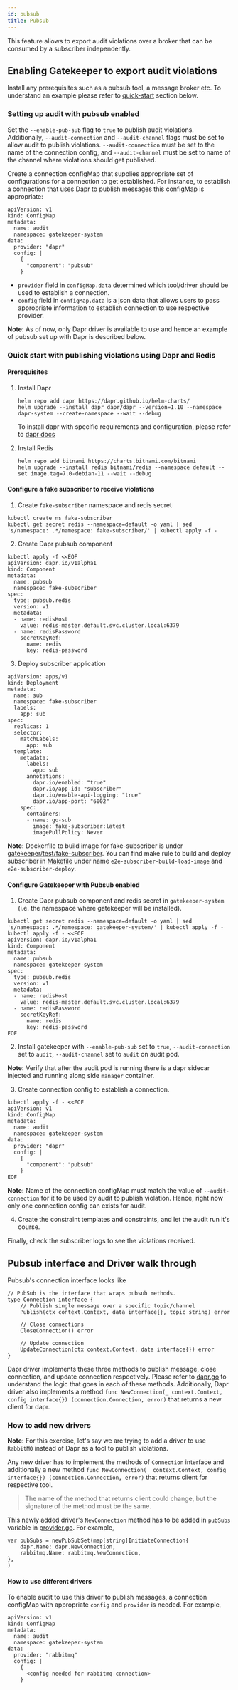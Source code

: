 ```yaml
---
id: pubsub
title: Pubsub
---
```


This feature allows to export audit violations over a broker that can be consumed by a subscriber independently.

## Enabling Gatekeeper to export audit violations

Install any prerequisites such as a pubsub tool, a message broker etc. To understand an example please refer to [quick-start](#quick-start-with-publishing-violations-using-dapr-and-redis) section below.

### Setting up audit with pubsub enabled

Set the `--enable-pub-sub` flag to `true` to publish audit violations. Additionally, `--audit-connection` and `--audit-channel` flags must be set to allow audit to publish violations. `--audit-connection` must be set to the name of the connection config, and `--audit-channel` must be set to name of the channel where violations should get published.

Create a connection configMap that supplies appropriate set of configurations for a connection to get established. For instance, to establish a connection that uses Dapr to publish messages this configMap is appropriate:

```
apiVersion: v1
kind: ConfigMap
metadata:
  name: audit
  namespace: gatekeeper-system
data:
  provider: "dapr"
  config: |
    {
      "component": "pubsub"
    }
```

- `provider` field in `configMap.data` determined which tool/driver should be used to establish a connection.
- `config` field in `configMap.data` is a json data that allows users to pass appropriate information to establish connection to use respective provider.

**Note:** As of now, only Dapr driver is available to use and hence an example of pubsub set up with Dapr is described below.

### Quick start with publishing violations using Dapr and Redis

#### Prerequisites

1. Install Dapr

    ```
    helm repo add dapr https://dapr.github.io/helm-charts/
    helm upgrade --install dapr dapr/dapr --version=1.10 --namespace dapr-system --create-namespace --wait --debug
    ```

    To install dapr with specific requirements and configuration, please refer to [dapr docs](https://docs.dapr.io/getting-started/)

2. Install Redis

    ```
    helm repo add bitnami https://charts.bitnami.com/bitnami
    helm upgrade --install redis bitnami/redis --namespace default --set image.tag=7.0-debian-11 --wait --debug
    ```

#### Configure a fake subscriber to receive violations

1. Create `fake-subscriber` namespace and redis secret

```
kubectl create ns fake-subscriber
kubectl get secret redis --namespace=default -o yaml | sed 's/namespace: .*/namespace: fake-subscriber/' | kubectl apply -f -
```

2. Create Dapr pubsub component
```
kubectl apply -f <<EOF
apiVersion: dapr.io/v1alpha1
kind: Component
metadata:
  name: pubsub
  namespace: fake-subscriber
spec:
  type: pubsub.redis
  version: v1
  metadata:
  - name: redisHost
    value: redis-master.default.svc.cluster.local:6379
  - name: redisPassword
    secretKeyRef: 
      name: redis
      key: redis-password
```

3. Deploy subscriber application
```
apiVersion: apps/v1
kind: Deployment
metadata:
  name: sub
  namespace: fake-subscriber
  labels:
    app: sub
spec:
  replicas: 1
  selector:
    matchLabels:
      app: sub
  template:
    metadata:
      labels:
        app: sub
      annotations:
        dapr.io/enabled: "true"
        dapr.io/app-id: "subscriber"
        dapr.io/enable-api-logging: "true"
        dapr.io/app-port: "6002"
    spec:
      containers:
      - name: go-sub
        image: fake-subscriber:latest
        imagePullPolicy: Never
```
**Note:** Dockerfile to build image for fake-subscriber is under [gatekeeper/test/fake-subscriber](https://github.com/open-policy-agent/gatekeeper/tree/master/test/pubsub/fake-subscriber). You can find make rule to build and deploy subscriber in [Makefile](../../Makefile) under name `e2e-subscriber-build-load-image` and `e2e-subscriber-deploy`.

#### Configure Gatekeeper with Pubsub enabled

1. Create Dapr pubsub component and redis secret in `gatekeeper-system` (i.e. the namespace where gatekeeper will be installed).

```
kubectl get secret redis --namespace=default -o yaml | sed 's/namespace: .*/namespace: gatekeeper-system/' | kubectl apply -f -
kubectl apply -f - <<EOF
apiVersion: dapr.io/v1alpha1
kind: Component
metadata:
  name: pubsub
  namespace: gatekeeper-system
spec:
  type: pubsub.redis
  version: v1
  metadata:
  - name: redisHost
    value: redis-master.default.svc.cluster.local:6379
  - name: redisPassword
    secretKeyRef:
      name: redis
      key: redis-password
EOF
```

2. Install gatekeeper with `--enable-pub-sub` set to `true`, `--audit-connection` set to `audit`, `--audit-channel` set to `audit` on audit pod.

**Note:** Verify that after the audit pod is running there is a dapr sidecar injected and running along side `manager` container.

3. Create connection config to establish a connection.

```
kubectl apply -f - <<EOF
apiVersion: v1
kind: ConfigMap
metadata:
  name: audit
  namespace: gatekeeper-system
data:
  provider: "dapr"
  config: |
    {
      "component": "pubsub"
    }
EOF
```
**Note:** Name of the connection configMap must match the value of `--audit-connection` for it to be used by audit to publish violation. Hence, right now only one connection config can exists for audit.

4. Create the constraint templates and constraints, and let the audit run it's course.

Finally, check the subscriber logs to see the violations received.

## Pubsub interface and Driver walk through

Pubsub's connection interface looks like
```
// PubSub is the interface that wraps pubsub methods.
type Connection interface {
	// Publish single message over a specific topic/channel
	Publish(ctx context.Context, data interface{}, topic string) error

	// Close connections
	CloseConnection() error

	// Update connection
	UpdateConnection(ctx context.Context, data interface{}) error
}
```

Dapr driver implements these three methods to publish message, close connection, and update connection respectively. Please refer to [dapr.go](../../pkg/pubsub/dapr/dapr.go) to understand the logic that goes in each of these methods. Additionally, Dapr driver also implements a method `func NewConnection(_ context.Context, config interface{}) (connection.Connection, error)` that returns a new client for dapr.

### How to add new drivers

**Note:** For this exercise, let's say we are trying to add a driver to use `RabbitMQ` instead of Dapr as a tool to publish violations.

Any new driver has to implement the methods of `Connection` interface and additionally a new method  `func NewConnection(_ context.Context, config interface{}) (connection.Connection, error)` that returns client for respective tool.

> The name of the method that returns client could change, but the signature of the method must be the same.

This newly added driver's `NewConnection` method has to be added in `pubSubs` variable in [provider.go](../../pkg/pubsub/provider/provider.go). For example,

```
var pubSubs = newPubSubSet(map[string]InitiateConnection{
	dapr.Name: dapr.NewConnection,
    rabbitmq.Name: rabbitmq.NewConnection,
},
)
```

#### How to use different drivers

To enable audit to use this driver to publish messages, a connection configMap with appropriate `config` and `provider` is needed. For example,

```
apiVersion: v1
kind: ConfigMap
metadata:
  name: audit
  namespace: gatekeeper-system
data:
  provider: "rabbitmq"
  config: |
    {
      <config needed for rabbitmq connection>
    }
```